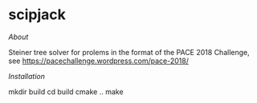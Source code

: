 # scipjack

*About*

Steiner tree solver for prolems in the format of the PACE 2018 Challenge, see
https://pacechallenge.wordpress.com/pace-2018/

*Installation*

mkdir build
cd build
cmake .. 
make

